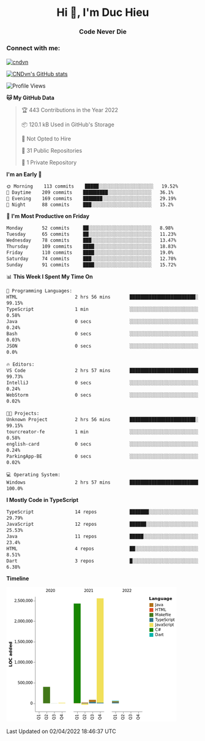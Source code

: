 <h1 align="center">Hi 👋, I'm Duc Hieu</h1>
<h3 align="center">Code Never Die</h3>

<h3 align="left">Connect with me:</h3>
<p align="left">
<a href="https://linkedin.com/in/cndvn" target="blank"><img align="center" src="https://img.shields.io/badge/LinkedIn-0077B5?style=for-the-badge&logo=linkedin&logoColor=white" alt="cndvn"/></a>
<!--
<a href="https://fb.com/cnd.duchieu" target="blank"><img align="center" src="https://img.shields.io/badge/Facebook-1877F2?style=for-the-badge&logo=facebook&logoColor=white" alt="cnd.duchieu"/></a>
 -->
</p>

[![CNDvn's GitHub stats](https://github-readme-stats.vercel.app/api?username=cndvn)](https://github.com/anuraghazra/github-readme-stats)

<!--START_SECTION:waka-->
![Profile Views](http://img.shields.io/badge/Profile%20Views-4-blue)

**🐱 My GitHub Data** 

> 🏆 443 Contributions in the Year 2022
 > 
> 📦 120.1 kB Used in GitHub's Storage 
 > 
> 🚫 Not Opted to Hire
 > 
> 📜 31 Public Repositories 
 > 
> 🔑 1 Private Repository 
 > 
**I'm an Early 🐤** 

```text
🌞 Morning    113 commits    █████░░░░░░░░░░░░░░░░░░░░   19.52% 
🌆 Daytime    209 commits    █████████░░░░░░░░░░░░░░░░   36.1% 
🌃 Evening    169 commits    ███████░░░░░░░░░░░░░░░░░░   29.19% 
🌙 Night      88 commits     ███░░░░░░░░░░░░░░░░░░░░░░   15.2%

```
📅 **I'm Most Productive on Friday** 

```text
Monday       52 commits     ██░░░░░░░░░░░░░░░░░░░░░░░   8.98% 
Tuesday      65 commits     ██░░░░░░░░░░░░░░░░░░░░░░░   11.23% 
Wednesday    78 commits     ███░░░░░░░░░░░░░░░░░░░░░░   13.47% 
Thursday     109 commits    ████░░░░░░░░░░░░░░░░░░░░░   18.83% 
Friday       110 commits    ████░░░░░░░░░░░░░░░░░░░░░   19.0% 
Saturday     74 commits     ███░░░░░░░░░░░░░░░░░░░░░░   12.78% 
Sunday       91 commits     ████░░░░░░░░░░░░░░░░░░░░░   15.72%

```


📊 **This Week I Spent My Time On** 

```text
💬 Programming Languages: 
HTML                     2 hrs 56 mins       ████████████████████████░   99.15% 
TypeScript               1 min               ░░░░░░░░░░░░░░░░░░░░░░░░░   0.58% 
Java                     0 secs              ░░░░░░░░░░░░░░░░░░░░░░░░░   0.24% 
Bash                     0 secs              ░░░░░░░░░░░░░░░░░░░░░░░░░   0.03% 
JSON                     0 secs              ░░░░░░░░░░░░░░░░░░░░░░░░░   0.0%

🔥 Editors: 
VS Code                  2 hrs 57 mins       █████████████████████████   99.73% 
IntelliJ                 0 secs              ░░░░░░░░░░░░░░░░░░░░░░░░░   0.24% 
WebStorm                 0 secs              ░░░░░░░░░░░░░░░░░░░░░░░░░   0.02%

🐱‍💻 Projects: 
Unknown Project          2 hrs 56 mins       ████████████████████████░   99.15% 
tourcreator-fe           1 min               ░░░░░░░░░░░░░░░░░░░░░░░░░   0.58% 
english-card             0 secs              ░░░░░░░░░░░░░░░░░░░░░░░░░   0.24% 
ParkingApp-BE            0 secs              ░░░░░░░░░░░░░░░░░░░░░░░░░   0.02%

💻 Operating System: 
Windows                  2 hrs 57 mins       █████████████████████████   100.0%

```

**I Mostly Code in TypeScript** 

```text
TypeScript               14 repos            ███████░░░░░░░░░░░░░░░░░░   29.79% 
JavaScript               12 repos            ██████░░░░░░░░░░░░░░░░░░░   25.53% 
Java                     11 repos            █████░░░░░░░░░░░░░░░░░░░░   23.4% 
HTML                     4 repos             ██░░░░░░░░░░░░░░░░░░░░░░░   8.51% 
Dart                     3 repos             █░░░░░░░░░░░░░░░░░░░░░░░░   6.38%

```


**Timeline**

![Chart not found](https://raw.githubusercontent.com/CNDvn/CNDvn/main/charts/bar_graph.png) 


 Last Updated on 02/04/2022 18:46:37 UTC
<!--END_SECTION:waka-->
